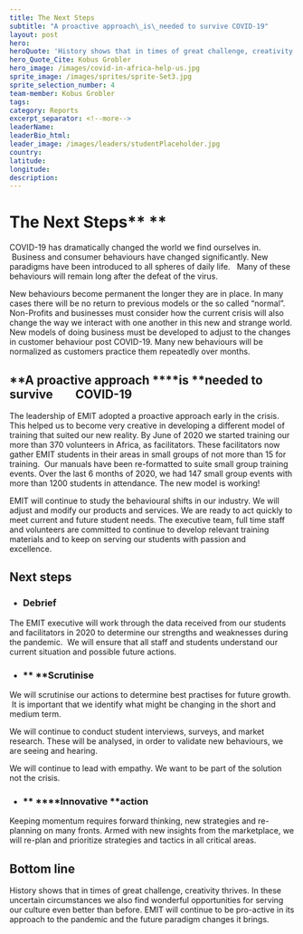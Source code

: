 ```yaml
---
title: The Next Steps
subtitle: "A proactive approach\_is\_needed to survive COVID-19"
layout: post
hero:
heroQuote: 'History shows that in times of great challenge, creativity thrives'
hero_Quote_Cite: Kobus Grobler
hero_image: /images/covid-in-africa-help-us.jpg
sprite_image: /images/sprites/sprite-Set3.jpg
sprite_selection_number: 4
team-member: Kobus Grobler
tags:
category: Reports
excerpt_separator: <!--more-->
leaderName:
leaderBio_html:
leader_image: /images/leaders/studentPlaceholder.jpg
country:
latitude:
longitude:
description:
---
```


# **The Next Steps****&nbsp;**

COVID-19 has dramatically changed the world we find ourselves in. &nbsp;Business and consumer behaviours have changed significantly. New paradigms have been introduced to all spheres of daily life. &nbsp; Many of these behaviours will remain long after the defeat of the virus.&nbsp;&nbsp;

New behaviours become permanent the longer they are in place. In many cases there will be no return to previous models or the so called “normal”. Non-Profits and businesses must consider how the current crisis will also change the way we interact with one another in this new and strange world. New models of doing business must be developed to adjust to the changes in customer behaviour post COVID-19. Many new behaviours will be normalized as customers practice them repeatedly over months.&nbsp;

## **A proactive approach&nbsp;****is&nbsp;****needed to survive&nbsp; &nbsp; &nbsp; &nbsp; COVID-19**&nbsp;

The leadership of EMIT adopted a proactive approach early in the crisis. This helped us to become very creative in developing a different model of training that suited our new reality. By June of 2020 we started training our more than 370 volunteers in Africa, as facilitators. These facilitators now gather EMIT students in their areas in small groups of not more than 15 for training. &nbsp;Our manuals have been re-formatted to suite small group training events. Over the last 6 months of 2020, we had 147 small group events with more than 1200 students in attendance. The new model is working\!&nbsp;&nbsp;

EMIT will continue to study the behavioural shifts in our industry. We will adjust and modify our products and services. We are ready to act quickly to meet current and future student needs. The executive team, full time staff and volunteers are committed to continue to develop relevant training materials and to keep on serving our students with passion and excellence.&nbsp;&nbsp;

## **Next steps&nbsp;**&nbsp;

* ### **Debrief**&nbsp;

The EMIT executive will work through the data received from our students and facilitators in 2020 to determine our strengths and weaknesses during the pandemic. &nbsp;We will ensure that all staff and students understand our current situation and possible future actions.&nbsp;

* ### **&nbsp;****Scrutinise**&nbsp;

We will scrutinise our actions to determine best practises for future growth. &nbsp;It is important that we identify what might be changing in the short and medium term.&nbsp;&nbsp;

We will continue to conduct student interviews, surveys, and market research. These will be analysed, in order to validate new behaviours, we are seeing and hearing.&nbsp;&nbsp;

We will continue to lead with empathy. We want to be part of the solution not the crisis.&nbsp;

* ### **&nbsp;****Innovative&nbsp;****action**

Keeping momentum requires forward thinking, new strategies and re-planning on many fronts. Armed with new insights from the marketplace, we will re-plan and prioritize strategies and tactics in all critical areas.&nbsp;&nbsp;

## **Bottom line**&nbsp;

History shows that in times of great challenge, creativity thrives. In these uncertain circumstances we also find wonderful opportunities for serving our culture even better than before. EMIT will continue to be pro-active in its approach to the pandemic and the future paradigm changes it brings.&nbsp;
